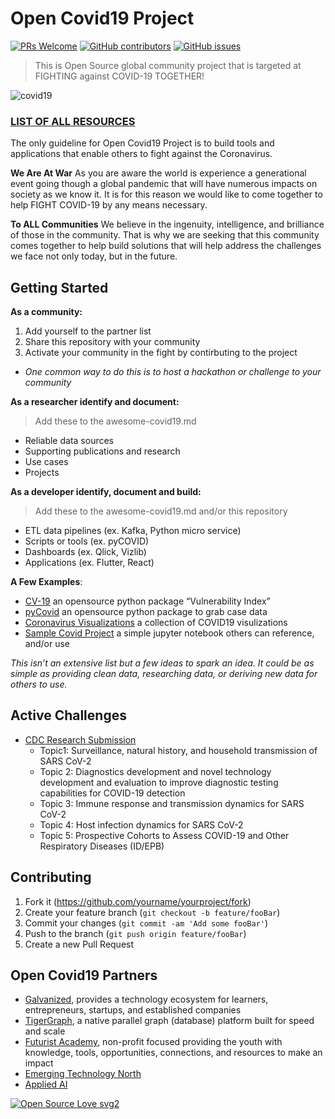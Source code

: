 # Open Covid19 Project
[![PRs Welcome](https://img.shields.io/badge/PRs-welcome-brightgreen.svg?style=flat-square)](http://makeapullrequest.com)
[![GitHub contributors](https://img.shields.io/github/contributors/Naereen/StrapDown.js.svg)](https://github.com/opencovid-19/data/graphs/contributors)
[![GitHub issues](https://img.shields.io/github/issues/Naereen/StrapDown.js.svg)](https://github.com/opencovid-19/data/issues)

> This is Open Source global community project that is targeted at FIGHTING against COVID-19 TOGETHER!

![covid19](https://www.cityofmonrovia.org/Home/ShowPublishedImage/9390/637194345629530000)

### [LIST OF ALL RESOURCES](https://github.com/opencovid-19/main/blob/master/awesome-covid19.md)
The only guideline for Open Covid19 Project is to build tools and applications that enable others to fight against the Coronavirus.

**We Are At War**
As you are aware the world is experience a generational event going though a global pandemic that will have numerous impacts on society as we know it. It is for this reason we would like to come together to help FIGHT COVID-19 by any means necessary.

**To ALL Communities**
We believe in the ingenuity, intelligence, and brilliance of those in the community. That is why we are seeking that this community comes together to help build solutions that will help address the challenges we face not only today, but in the future.

## Getting Started
**As a community:**
1. Add yourself to the partner list
2. Share this repository with your community
3. Activate your community in the fight by contirbuting to the project
* *One common way to do this is to host a hackathon or challenge to your community*

**As a researcher identify and document:**
> Add these to the awesome-covid19.md
- Reliable data sources
- Supporting publications and research
- Use cases
- Projects

**As a developer identify, document and build:**
> Add these to the awesome-covid19.md and/or this repository
- ETL data pipelines (ex. Kafka, Python micro service)
- Scripts or tools (ex. pyCOVID)
- Dashboards (ex. Qlick, Vizlib)
- Applications (ex. Flutter, React)

**A Few Examples**:
* [CV-19](https://github.com/closedloop-ai/cv19index) an opensource python package “Vulnerability Index” 
* [pyCovid](https://github.com/sudharshan-ashok/pycovid) an opensource python package to grab case data
* [Coronavirus Visualizations](https://observablehq.com/collection/@observablehq/coronavirus) a collection of COVID19 visulizations
* [Sample Covid Project](https://colab.research.google.com/drive/1TLUcYR-CqxTGzw-g5Ap2yzh-b2WZMrrr) a simple jupyter notebook others can reference, and/or use

*This isn’t an extensive list but a few ideas to spark an idea. It could be as simple as providing clean data, researching data, or deriving new data for others to use.*

## Active Challenges
* [CDC Research Submission](https://github.com/opencovid-19/main/blob/master/COVID-19%2BBAA%2BFY20%2B-%2B75D301-20-R-67897.pdf)
  * Topic1: Surveillance, natural history, and household transmission of SARS CoV-2
  * Topic 2: Diagnostics development and novel technology development and evaluation to improve diagnostic testing capabilities for COVID-19 detection
  * Topic 3: Immune response and transmission dynamics for SARS CoV-2
  * Topic 4: Host infection dynamics for SARS CoV-2
  * Topic 5: Prospective Cohorts to Assess COVID-19 and Other Respiratory Diseases (ID/EPB)


## Contributing
1. Fork it (<https://github.com/yourname/yourproject/fork>)
2. Create your feature branch (`git checkout -b feature/fooBar`)
3. Commit your changes (`git commit -am 'Add some fooBar'`)
4. Push to the branch (`git push origin feature/fooBar`)
5. Create a new Pull Request

## Open Covid19 Partners
* [Galvanized](https://www.galvanize.com/), provides a technology ecosystem for learners, entrepreneurs, startups, and established companies
* [TigerGraph](https://tigergraph.com), a native parallel graph (database) platform built for speed and scale
* [Futurist Academy](https://futuristacademy.org), non-profit focused providing the youth with knowledge, tools, opportunities, connections, and resources to make an impact
* [Emerging Technology North](https://www.meetup.com/applied_ai)
* [Applied AI](https://www.meetup.com/applied_ai)

[![Open Source Love svg2](https://badges.frapsoft.com/os/v2/open-source.svg?v=103)](https://github.com/ellerbrock/open-source-badges/)


